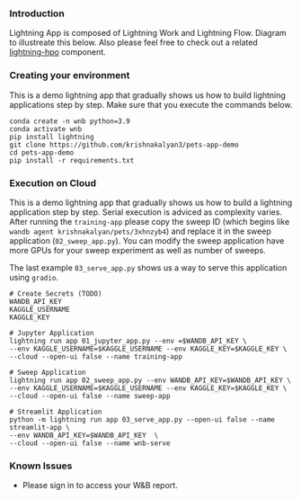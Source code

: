 ### Introduction
Lightning App is composed of Lightning Work and Lightning Flow. Diagram to illustreate this below.
Also please feel free to check out a related [lightning-hpo](https://github.com/Lightning-AI/lightning-hpo) component.

### Creating your environment
This is a demo lightning app that gradually shows us how to build lightning applications step by step. Make sure that you execute the commands below.

```
conda create -n wnb python=3.9 
conda activate wnb
pip install lightning
git clone https://github.com/krishnakalyan3/pets-app-demo
cd pets-app-demo
pip install -r requirements.txt
```

### Execution on Cloud
This is a demo lightning app that gradually shows us how to build a lightning application step by step. Serial execution is adviced as complexity varies. After running the `training-app` please copy the sweep ID (which begins like `wandb agent krishnakalyan/pets/3xhnzyb4`) and replace it in the sweep application (`02_sweep_app.py`). You can modify the sweep application have more GPUs for your sweep experiment as well as number of sweeps.

The last example `03_serve_app.py` shows us a way to serve this application using `gradio`. 

```
# Create Secrets (TODO)
WANDB_API_KEY
KAGGLE_USERNAME
KAGGLE_KEY

# Jupyter Application
lightning run app 01_jupyter_app.py --env =$WANDB_API_KEY \
--env KAGGLE_USERNAME=$KAGGLE_USERNAME --env KAGGLE_KEY=$KAGGLE_KEY \
--cloud --open-ui false --name training-app

# Sweep Application
lightning run app 02_sweep_app.py --env WANDB_API_KEY=$WANDB_API_KEY \
--env KAGGLE_USERNAME=$KAGGLE_USERNAME --env KAGGLE_KEY=$KAGGLE_KEY \
--cloud --open-ui false --name sweep-app

# Streamlit Application
python -m lightning run app 03_serve_app.py --open-ui false --name streamlit-app \
--env WANDB_API_KEY=$WANDB_API_KEY  \
--cloud --open-ui false --name wnb-serve
```
### Known Issues
- Please sign in to access your W&B report.


